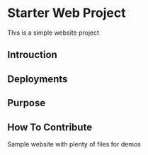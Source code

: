 # Starter Web Project

This is a simple website project

## Introuction

## Deployments

## Purpose

## How To Contribute
Sample website with plenty of files for demos